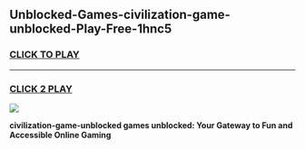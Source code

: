 
## Unblocked-Games-civilization-game-unblocked-Play-Free-1hnc5
<h3>
<a href="https://premium76.site?title=civilization-game-unblocked&ref=10A">CLICK TO PLAY</a></h3>
<hr>

<h3>
<a href="https://premium76.site?title=civilization-game-unblocked&ref=10A">CLICK 2 PLAY</a>
  
</h3>

<a href="https://premium76.site?title=civilization-game-unblocked&ref=10A"><img src="https://clearcache.store/games.png"></a>


**civilization-game-unblocked games unblocked: Your Gateway to Fun and Accessible Online Gaming**
